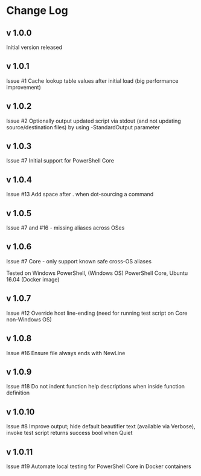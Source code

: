 # Change Log

## v 1.0.0
Initial version released
## v 1.0.1
Issue #1 Cache lookup table values after initial load (big performance improvement)
## v 1.0.2
Issue #2 Optionally output updated script via stdout (and not updating source/destination files) by using -StandardOutput parameter
## v 1.0.3
Issue #7 Initial support for PowerShell Core
## v 1.0.4
Issue #13 Add space after . when dot-sourcing a command
## v 1.0.5
Issue #7 and #16 - missing aliases across OSes
## v 1.0.6
Issue #7 Core - only support known safe cross-OS aliases

Tested on Windows PowerShell, (Windows OS) PowerShell Core, Ubuntu 16.04 (Docker image)
## v 1.0.7
Issue #12 Override host line-ending (need for running test script on Core non-Windows OS)
## v 1.0.8
Issue #16 Ensure file always ends with NewLine
## v 1.0.9
Issue #18 Do not indent function help descriptions when inside function definition
## v 1.0.10
Issue #8 Improve output; hide default beautifier text (available via Verbose), invoke test script returns success bool when Quiet
## v 1.0.11
Issue #19 Automate local testing for PowerShell Core in Docker containers
